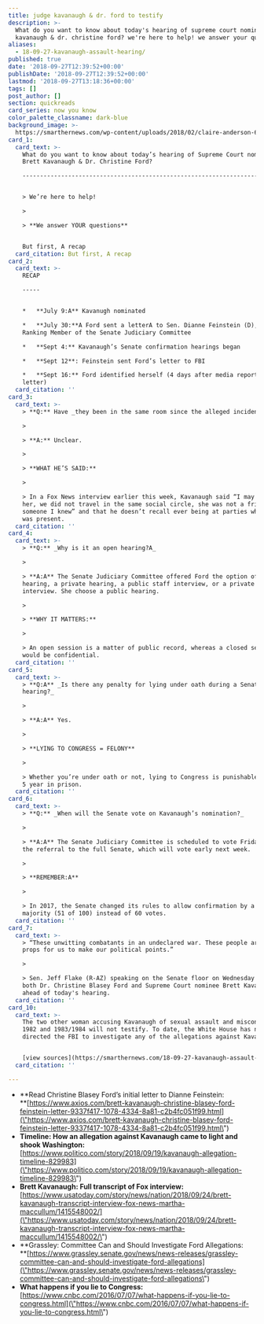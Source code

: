 ```yaml
---
title: judge kavanaugh & dr. ford to testify
description: >-
  What do you want to know about today's hearing of supreme court nominee brett
  kavanaugh & dr. christine ford? we're here to help! we answer your questions.
aliases:
  - 18-09-27-kavanaugh-assault-hearing/
published: true
date: '2018-09-27T12:39:52+00:00'
publishDate: '2018-09-27T12:39:52+00:00'
lastmod: '2018-09-27T13:18:36+00:00'
tags: []
post_author: []
section: quickreads
card_series: now you know
color_palette_classname: dark-blue
background_image: >-
  https://smarthernews.com/wp-content/uploads/2018/02/claire-anderson-60670-unsplash-360x360.jpg
card_1:
  card_text: >-
    What do you want to know about today’s hearing of Supreme Court nominee
    Brett Kavanaugh & Dr. Christine Ford?

    -------------------------------------------------------------------------------------------------------------


    > We’re here to help!

    > 

    > **We answer YOUR questions**


    But first, A recap
  card_citation: But first, A recap
card_2:
  card_text: >-
    RECAP

    -----


    *   **July 9:A** Kavanugh nominated

    *   **July 30:**A Ford sent a letterA to Sen. Dianne Feinstein (D), a
    Ranking Member of the Senate Judiciary Committee

    *   **Sept 4:** Kavanaugh’s Senate confirmation hearings began

    *   **Sept 12**: Feinstein sent Ford’s letter to FBI

    *   **Sept 16:** Ford identified herself (4 days after media reports on
    letter)
  card_citation: ''
card_3:
  card_text: >-
    > **Q:** Have _they been in the same room since the alleged incident?_

    > 

    > **A:** Unclear.

    > 

    > **WHAT HE’S SAID:**

    > 

    > In a Fox News interview earlier this week, Kavanaugh said “I may have met
    her, we did not travel in the same social circle, she was not a friend, not
    someone I knew” and that he doesn’t recall ever being at parties where Ford
    was present.
  card_citation: ''
card_4:
  card_text: >-
    > **Q:** _Why is it an open hearing?A_

    > 

    > **A:A** The Senate Judiciary Committee offered Ford the option of a public
    hearing, a private hearing, a public staff interview, or a private staff
    interview. She choose a public hearing.

    > 

    > **WHY IT MATTERS:**

    > 

    > An open session is a matter of public record, whereas a closed session
    would be confidential.
  card_citation: ''
card_5:
  card_text: >-
    > **Q:A** _Is there any penalty for lying under oath during a Senate
    hearing?_

    > 

    > **A:A** Yes.

    > 

    > **LYING TO CONGRESS = FELONY**

    > 

    > Whether you’re under oath or not, lying to Congress is punishable by up to
    5 year in prison.
  card_citation: ''
card_6:
  card_text: >-
    > **Q:** _When will the Senate vote on Kavanaugh’s nomination?_

    > 

    > **A:A** The Senate Judiciary Committee is scheduled to vote Friday AM on
    the referral to the full Senate, which will vote early next week.

    > 

    > **REMEMBER:A**

    > 

    > In 2017, the Senate changed its rules to allow confirmation by a simple
    majority (51 of 100) instead of 60 votes.
  card_citation: ''
card_7:
  card_text: >-
    > “These unwitting combatants in an undeclared war. These people are not
    props for us to make our political points.”

    > 

    > Sen. Jeff Flake (R-AZ) speaking on the Senate floor on Wednesday about
    both Dr. Christine Blasey Ford and Supreme Court nominee Brett Kavanaugh
    ahead of today's hearing.
  card_citation: ''
card_10:
  card_text: >-
    The two other woman accusing Kavanaugh of sexual assault and misconduct in
    1982 and 1983/1984 will not testify. To date, the White House has not
    directed the FBI to investigate any of the allegations against Kavanaugh.


    [view sources](https://smarthernews.com/18-09-27-kavanaugh-assault-hearing/)
  card_citation: ''

---
```

*   **Read Christine Blasey Ford’s initial letter to Dianne Feinstein:  
    **[https://www.axios.com/brett-kavanaugh-christine-blasey-ford-feinstein-letter-9337f417-1078-4334-8a81-c2b4fc051f99.html](\"https://www.axios.com/brett-kavanaugh-christine-blasey-ford-feinstein-letter-9337f417-1078-4334-8a81-c2b4fc051f99.html\")
*   **Timeline: How an allegation against Kavanaugh came to light and shook Washington:**  
    [https://www.politico.com/story/2018/09/19/kavanaugh-allegation-timeline-829983](\"https://www.politico.com/story/2018/09/19/kavanaugh-allegation-timeline-829983\")
*   **Brett Kavanaugh: Full transcript of Fox interview:** [https://www.usatoday.com/story/news/nation/2018/09/24/brett-kavanaugh-transcript-interview-fox-news-martha-maccullum/1415548002/](\"https://www.usatoday.com/story/news/nation/2018/09/24/brett-kavanaugh-transcript-interview-fox-news-martha-maccullum/1415548002/\")
*   **Grassley: Committee Can and Should Investigate Ford Allegations:  
    **[https://www.grassley.senate.gov/news/news-releases/grassley-committee-can-and-should-investigate-ford-allegations](\"https://www.grassley.senate.gov/news/news-releases/grassley-committee-can-and-should-investigate-ford-allegations\")
*   **What happens if you lie to Congress:**  
    [https://www.cnbc.com/2016/07/07/what-happens-if-you-lie-to-congress.html](\"https://www.cnbc.com/2016/07/07/what-happens-if-you-lie-to-congress.html\")
